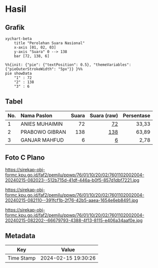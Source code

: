 # Hasil

## Grafik

```mermaid
xychart-beta
    title "Perolehan Suara Nasional"
    x-axis [01, 02, 03]
    y-axis "Suara" 0 --> 138
    bar [72, 138, 6]
```

```mermaid
%%{init: {"pie": {"textPosition": 0.5}, "themeVariables": {"pieOuterStrokeWidth": "5px"}} }%%
pie showData
    "1" : 72
    "2" : 138
    "3" : 6
```

## Tabel

| No. | Nama Paslon    | Suara | Suara (raw) | Persentase |
|:--- |:-------------- | -----:| -----------:| ----------:|
| 1   | ANIES MUHAIMIN | 72    | [72][p-1]   | 33,33      |
| 2   | PRABOWO GIBRAN | 138   | [138][p-2]  | 63,89      |
| 3   | GANJAR MAHFUD  | 6     | [6][p-3]    | 2,78       |


[p-1]: https://github.com/gigit-pemilu/pemilu-2024/blob/main/pilpres/hitung-suara/sub/76-sulawesi-barat/sub/01-pasangkayu/sub/10-bambaira/sub/2002-kasoloang/sub/004-tps/sub/paslon-1.txt
[p-2]: https://github.com/gigit-pemilu/pemilu-2024/blob/main/pilpres/hitung-suara/sub/76-sulawesi-barat/sub/01-pasangkayu/sub/10-bambaira/sub/2002-kasoloang/sub/004-tps/sub/paslon-2.txt
[p-3]: https://github.com/gigit-pemilu/pemilu-2024/blob/main/pilpres/hitung-suara/sub/76-sulawesi-barat/sub/01-pasangkayu/sub/10-bambaira/sub/2002-kasoloang/sub/004-tps/sub/paslon-3.txt

## Foto C Plano

https://sirekap-obj-formc.kpu.go.id/faf2/pemilu/ppwp/76/01/10/20/02/7601102002004-20240215-082023--512b715d-41df-446a-b0f5-857d1dbf7221.jpg

https://sirekap-obj-formc.kpu.go.id/faf2/pemilu/ppwp/76/01/10/20/02/7601102002004-20240215-082110--391fcf1b-2f76-42b5-aaea-1654e6eb8491.jpg

https://sirekap-obj-formc.kpu.go.id/faf2/pemilu/ppwp/76/01/10/20/02/7601102002004-20240215-082202--66679793-4388-4f13-8115-e406a34aaf0e.jpg


## Metadata

| Key        | Value               |
| ---------- | ------------------- |
| Time Stamp | 2024-02-15 19:30:26 |



